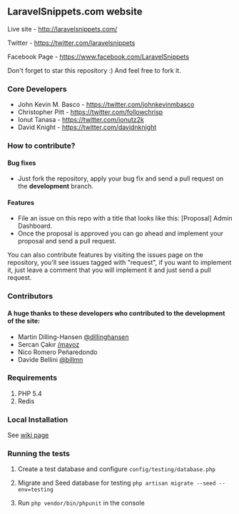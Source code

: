 ## LaravelSnippets.com website

Live site - http://laravelsnippets.com/

Twitter - https://twitter.com/laravelsnippets

Facebook Page - https://www.facebook.com/LaravelSnippets

Don't forget to star this repository :) And feel free to fork it.

### Core Developers
- John Kevin M. Basco - https://twitter.com/johnkevinmbasco
- Christopher Pitt - https://twitter.com/followchrisp
- Ionut Tanasa - https://twitter.com/ionutz2k
- David Knight - https://twitter.com/davidnknight

### How to contribute?

#### Bug fixes
- Just fork the repository, apply your bug fix and send a pull request on the **development** branch.

#### Features
- File an issue on this repo with a title that looks like this: [Proposal] Admin Dashboard.
- Once the proposal is approved you can go ahead and implement your proposal and send a pull request.

You can also contribute features by visiting the issues page on the repository, you'll see issues
tagged with "request", if you want to implement it, just leave a comment that you will implement it and
just send a pull request.

### Contributors

#### A huge thanks to these developers who contributed to the development of the site:
- Martin Dilling-Hansen [@dillinghansen](https://twitter.com/dillinghansen)
- Sercan Çakır [/mayoz](https://github.com/mayoz)
- Nico Romero Peñaredondo
- Davide Bellini [@billmn](https://twitter.com/billmn)

### Requirements

1. PHP 5.4
2. Redis

### Local Installation
See [wiki page](https://github.com/basco-johnkevin/laravelsnippets/wiki/Local-Installation)

### Running the tests

1. Create a test database and configure ```config/testing/database.php```

2. Migrate and Seed database for testing ```php artisan migrate --seed --env=testing```

3. Run ```php vendor/bin/phpunit``` in the console
